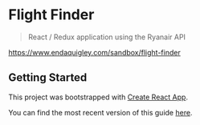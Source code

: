 # Flight Finder

> React / Redux application using the Ryanair API

https://www.endaquigley.com/sandbox/flight-finder

## Getting Started

This project was bootstrapped with [Create React App](https://github.com/facebookincubator/create-react-app).

You can find the most recent version of this guide [here](https://github.com/facebookincubator/create-react-app/blob/master/packages/react-scripts/template/README.md).
